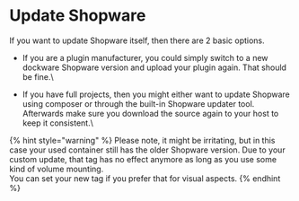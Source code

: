 # Update Shopware

If you want to update Shopware itself, then there are 2 basic options.

* If you are a plugin manufacturer, you could simply switch to a new dockware Shopware version and upload your plugin again. That should be fine.\

* If you have full projects, then you might either want to update Shopware using composer or through the built-in Shopware updater tool.\
  Afterwards make sure you download the source again to your host to keep it consistent.\


{% hint style="warning" %}
Please note, it might be irritating, but in this case your used container still has the older Shopware version. Due to your custom update, that tag has no effect anymore as long as you use some kind of volume mounting.\
You can set your new tag if you prefer that for visual aspects.
{% endhint %}

